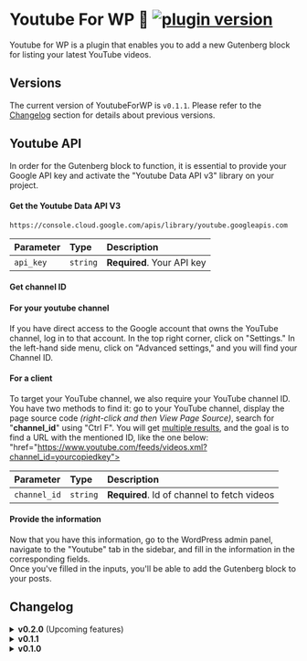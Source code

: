 # Youtube For WP 🐝 [![plugin version](https://img.shields.io/badge/version-v0.1.1-color.svg)](https://github.com/Loubal70/youtube-for-wp/releases/latest)

Youtube for WP is a plugin that enables you to add a new Gutenberg block for listing your latest YouTube videos.

## Versions

The current version of YoutubeForWP is `v0.1.1`. Please refer to the [Changelog](#changelog) section for details about previous versions.

## Youtube API
In order for the Gutenberg block to function, it is essential to provide your Google API key and activate 
the "Youtube Data API v3" library on your project.

#### Get the Youtube Data API V3

```http
https://console.cloud.google.com/apis/library/youtube.googleapis.com
```

| Parameter | Type     | Description                |
| :-------- | :------- | :------------------------- |
| `api_key` | `string` | **Required**. Your API key |

#### Get channel ID

#### For your youtube channel
If you have direct access to the Google account that owns the YouTube channel, log in to that account. 
In the top right corner, click on "Settings." In the left-hand side menu, click on "Advanced settings," 
and you will find your Channel ID.

#### For a client

To target your YouTube channel, we also require your YouTube channel ID. <br />
You have two methods to find it: go to your YouTube channel, display the page source code 
<i>(right-click and then View Page Source)</i>, search for "<b>channel_id</b>" using "Ctrl F". 
You will get <u>multiple results</u>, and the goal is to find a URL with the mentioned ID, 
like the one below: "href="https://www.youtube.com/feeds/videos.xml?channel_id=yourcopiedkey">

| Parameter    | Type     | Description                                  |
|:-------------| :------- |:---------------------------------------------|
| `channel_id` | `string` | **Required**. Id of channel to fetch videos  |

#### Provide the information

Now that you have this information, go to the WordPress admin panel, navigate to the "Youtube" tab in the sidebar, 
and fill in the information in the corresponding fields. <br />
Once you've filled in the inputs, you'll be able to add the Gutenberg block to your posts.

## Changelog

<details>
<summary><strong>v0.2.0</strong> (Upcoming features)</summary>
<p>

- Adding WordPress notices for option field validation

</p>
</details>

<details>
<summary><strong>v0.1.1</strong></summary>
<p>

- Adding test for API 
- Adding an error log of type 1 (email notification)
- Adding video data to the youtube_for_wp_rendered_videos filter.

</p>
</details>

<details>
<summary><strong>v0.1.0</strong></summary>
<p>

- Initial version of YoutubeForWP
- Adding a menu to the WordPress administration area (back office) to include option :
    - API keys
    - YouTube channel ID
    - Collecte et stockage des réponses des employés
    - Number of videos to retrieve in the Gutenberg block
- Adding a Gutenberg block to display the latest videos from a YouTube channel
- Adding a hook to override the view of the latest videos

</p>
</details>

